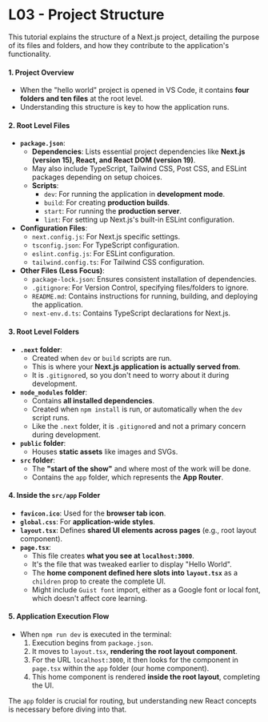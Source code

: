 # L03 - Project Structure

This tutorial explains the structure of a Next.js project, detailing the purpose of its files and folders, and how they contribute to the application's functionality.

#### **1. Project Overview**

-   When the "hello world" project is opened in VS Code, it contains **four folders and ten files** at the root level.
-   Understanding this structure is key to how the application runs.

#### **2. Root Level Files**

-   **`package.json`**:
    -   **Dependencies**: Lists essential project dependencies like **Next.js (version 15), React, and React DOM (version 19)**.
    -   May also include TypeScript, Tailwind CSS, Post CSS, and ESLint packages depending on setup choices.
    -   **Scripts**:
        -   `dev`: For running the application in **development mode**.
        -   `build`: For creating **production builds**.
        -   `start`: For running the **production server**.
        -   `lint`: For setting up Next.js's built-in ESLint configuration.
-   **Configuration Files**:
    -   `next.config.js`: For Next.js specific settings.
    -   `tsconfig.json`: For TypeScript configuration.
    -   `eslint.config.js`: For ESLint configuration.
    -   `tailwind.config.ts`: For Tailwind CSS configuration.
-   **Other Files (Less Focus)**:
    -   `package-lock.json`: Ensures consistent installation of dependencies.
    -   `.gitignore`: For Version Control, specifying files/folders to ignore.
    -   `README.md`: Contains instructions for running, building, and deploying the application.
    -   `next-env.d.ts`: Contains TypeScript declarations for Next.js.

#### **3. Root Level Folders**

-   **`.next` folder**:
    -   Created when `dev` or `build` scripts are run.
    -   This is where your **Next.js application is actually served from**.
    -   It is `.gitignore`d, so you don't need to worry about it during development.
-   **`node_modules` folder**:
    -   Contains **all installed dependencies**.
    -   Created when `npm install` is run, or automatically when the `dev` script runs.
    -   Like the `.next` folder, it is `.gitignore`d and not a primary concern during development.
-   **`public` folder**:
    -   Houses **static assets** like images and SVGs.
-   **`src` folder**:
    -   The **"start of the show"** and where most of the work will be done.
    -   Contains the `app` folder, which represents the **App Router**.

#### **4. Inside the `src/app` Folder**

-   **`favicon.ico`**: Used for the **browser tab icon**.
-   **`global.css`**: For **application-wide styles**.
-   **`layout.tsx`**: Defines **shared UI elements across pages** (e.g., root layout component).
-   **`page.tsx`**:
    -   This file creates **what you see at `localhost:3000`**.
    -   It's the file that was tweaked earlier to display "Hello World".
    -   The **home component defined here slots into `layout.tsx`** as a `children` prop to create the complete UI.
    -   Might include `Guist font` import, either as a Google font or local font, which doesn't affect core learning.

#### **5. Application Execution Flow**

-   When `npm run dev` is executed in the terminal:
    1.  Execution begins from `package.json`.
    2.  It moves to `layout.tsx`, **rendering the root layout component**.
    3.  For the URL `localhost:3000`, it then looks for the component in `page.tsx` within the `app` folder (our home component).
    4.  This home component is rendered **inside the root layout**, completing the UI.

The `app` folder is crucial for routing, but understanding new React concepts is necessary before diving into that.
